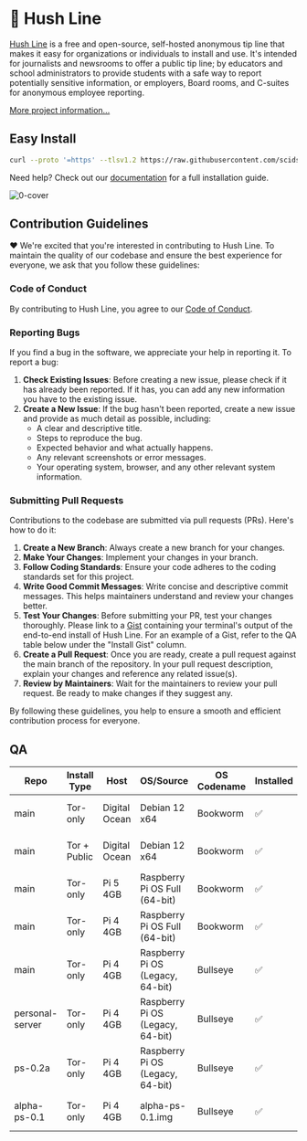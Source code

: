 # 🤫 Hush Line

[Hush Line](https://hushline.app) is a free and open-source, self-hosted anonymous tip line that makes it easy for organizations or individuals to install and use. It's intended for journalists and newsrooms to offer a public tip line; by educators and school administrators to provide students with a safe way to report potentially sensitive information, or employers, Board rooms, and C-suites for anonymous employee reporting.

[More project information...](https://github.com/scidsg/project-info/tree/main/hush-line)

## Easy Install

```bash
curl --proto '=https' --tlsv1.2 https://raw.githubusercontent.com/scidsg/hushline/self-hosted/assets/scripts/install.sh | bash
```

Need help? Check out our [documentation](https://scidsg.github.io/hushline-docs/book/intro.html) for a full installation guide.

![0-cover](https://github.com/scidsg/hushline/assets/28545431/771b1e4d-2404-4d58-b395-7f4a4cfb6913) 

## Contribution Guidelines

❤️ We're excited that you're interested in contributing to Hush Line. To maintain the quality of our codebase and ensure the best experience for everyone, we ask that you follow these guidelines:

### Code of Conduct

By contributing to Hush Line, you agree to our [Code of Conduct](https://github.com/scidsg/business-resources/blob/main/Policies%20%26%20Procedures/Code%20of%20Conduct.md).

### Reporting Bugs

If you find a bug in the software, we appreciate your help in reporting it. To report a bug:

1. **Check Existing Issues**: Before creating a new issue, please check if it has already been reported. If it has, you can add any new information you have to the existing issue.
2. **Create a New Issue**: If the bug hasn't been reported, create a new issue and provide as much detail as possible, including:
   - A clear and descriptive title.
   - Steps to reproduce the bug.
   - Expected behavior and what actually happens.
   - Any relevant screenshots or error messages.
   - Your operating system, browser, and any other relevant system information.

### Submitting Pull Requests

Contributions to the codebase are submitted via pull requests (PRs). Here's how to do it:

1. **Create a New Branch**: Always create a new branch for your changes.
2. **Make Your Changes**: Implement your changes in your branch.
3. **Follow Coding Standards**: Ensure your code adheres to the coding standards set for this project.
4. **Write Good Commit Messages**: Write concise and descriptive commit messages. This helps maintainers understand and review your changes better.
5. **Test Your Changes**: Before submitting your PR, test your changes thoroughly. Please link to a [Gist](https://gist.github.com) containing your terminal's output of the end-to-end install of Hush Line. For an example of a Gist, refer to the QA table below under the "Install Gist" column.
6. **Create a Pull Request**: Once you are ready, create a pull request against the main branch of the repository. In your pull request description, explain your changes and reference any related issue(s).
7. **Review by Maintainers**: Wait for the maintainers to review your pull request. Be ready to make changes if they suggest any.

By following these guidelines, you help to ensure a smooth and efficient contribution process for everyone.

## QA

| Repo           | Install Type | Host              | OS/Source                        | OS Codename  | Installed  | Install Gist                                                                       | Display Working | Display Version | Confirmation Email | Home | Info Page | Message Sent | Message Received | Message Decrypted | Close Button | Auditor | Date        | Commit Hash
|----------------|--------------|-------------------|----------------------------------|--------------|-------------------------------------------------------------------------------------------------|-----------------|-----------------|--------------------|------|-----------|--------------|------------------|-------------------|--------------|---------|-------------|-------------|--------|
| main           | Tor-only     | Digital Ocean     | Debian 12 x64                    | Bookworm     | ✅         | [link](https://gist.github.com/glenn-sorrentino/7774228a6750c4a7418860ed66ae2a8f)  | NA              | NA              | ✅                | ✅    | ✅       | ✅           | ✅              | ✅                | ✅           | Glenn   | Nov-14-2023 | [6fc9d61](https://github.com/scidsg/hushline/pull/186/commits/6fc9d61369f54e7663dc3eabf3dbcdd3b0016eaf)
| main           | Tor + Public | Digital Ocean     | Debian 12 x64                    | Bookworm     | ✅         | [link](https://gist.github.com/glenn-sorrentino/ebd7379566c330ab85000b868e4fb9bb)  | NA              | NA              | ✅                | ✅    | ✅       | ✅           | ✅              | ✅                | ✅           | Glenn   | Nov-07-2023 | [08155d0](https://github.com/scidsg/hushline/commit/08155d07d582e44fc12617afdba9e3c95cacdc51)
| main           | Tor-only     | Pi 5 4GB          | Raspberry Pi OS Full (64-bit)    | Bookworm     | ✅         | [link](https://gist.github.com/glenn-sorrentino/2855a078d775f92f11b21876b61b8699)  | NA              | NA              | ✅                | ✅    | ✅       | ✅           | ✅              | ✅                | ✅           | Glenn   | Nov-13-2023 | [08155d0](https://github.com/scidsg/hushline/commit/08155d07d582e44fc12617afdba9e3c95cacdc51)
| main           | Tor-only     | Pi 4 4GB          | Raspberry Pi OS Full (64-bit)    | Bookworm     | ✅         | [link](https://gist.github.com/glenn-sorrentino/c144d92346095682539a0735eebb06e7)  | NA              | NA              | ✅                | ✅    | ✅       | ✅           | ✅              | ✅                | ✅           | Glenn   | Nov-08-2023 | [08155d0](https://github.com/scidsg/hushline/commit/08155d07d582e44fc12617afdba9e3c95cacdc51)
| main           | Tor-only     | Pi 4 4GB          | Raspberry Pi OS (Legacy, 64-bit) | Bullseye     | ✅         | [link](https://gist.github.com/glenn-sorrentino/6e5fd237c02a916c6f4aa236f5a362d9)  | NA              | NA              | ✅                | ✅    | ✅       | ✅           | ✅              | ✅                | ✅           | Glenn   | Oct-25-2023 | [984ad9c](https://github.com/scidsg/hushline/tree/984ad9c86b547ccd2af3dac124f9294f4d1e1c4b)
| personal-server| Tor-only     | Pi 4 4GB          | Raspberry Pi OS (Legacy, 64-bit) | Bullseye     | ✅         | [link](https://gist.github.com/glenn-sorrentino/3de2a2ea11b0228f4892907514b0ac4c)  | ✅              | 2.2             | ✅                | ✅    | ✅       | ✅           | ✅              | ✅                | ✅           | Glenn   | Oct-25-2023 | [984ad9c](https://github.com/scidsg/hushline/tree/984ad9c86b547ccd2af3dac124f9294f4d1e1c4b)
| ps-0.2a        | Tor-only     | Pi 4 4GB          | Raspberry Pi OS (Legacy, 64-bit) | Bullseye     | ✅         | [link](https://gist.github.com/glenn-sorrentino/dfe7650d23d4666507ea4e778d1da0e8)  | ✅              | 2.2             | ✅                | ✅    | ✅       | ✅           | ✅              | ✅                | ✅           | Glenn   | Nov-6-2023  | [e2e826c](https://github.com/scidsg/hushline/tree/e2e826c71de73f785f4530982e222cbbbc800dd4)
| alpha-ps-0.1   | Tor-only     | Pi 4 4GB          | alpha-ps-0.1.img                 | Bullseye     | ✅         |  NA                                                                                | ✅              | 2.2             | ✅                | ✅    | ✅       | ✅           | ✅              | ✅                | ✅           | Glenn   | Oct-25-2023 | [984ad9c](https://github.com/scidsg/hushline/tree/984ad9c86b547ccd2af3dac124f9294f4d1e1c4b)
